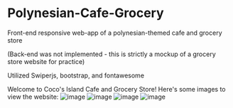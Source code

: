 # Polynesian-Cafe-Grocery
<p>Front-end responsive web-app of a polynesian-themed cafe and grocery store<p>
<p>(Back-end was not implemented - this is strictly a mockup of a grocery store website for practice)</p>
<p>Utilized Swiperjs, bootstrap, and fontawesome<p>

Welcome to Coco's Island Cafe and Grocery Store!
Here's some images to view the website: 
![image](https://user-images.githubusercontent.com/35506354/196340394-7c19cabb-db5a-49e4-b100-90d05a44cacb.png)
![image](https://user-images.githubusercontent.com/35506354/196340421-bd76cf3c-f789-4029-a8df-d7ac85134c84.png)
![image](https://user-images.githubusercontent.com/35506354/196340549-b1c0b818-5e9c-4cf9-b0b5-d8ba697ad1d6.png)
![image](https://user-images.githubusercontent.com/35506354/196340689-7e169fd0-d709-4b96-b6d9-fd8be60e8186.png)
